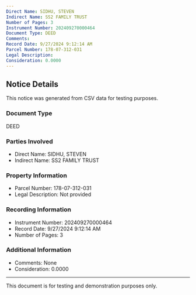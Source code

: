 ```yaml
---
Direct Name: SIDHU, STEVEN
Indirect Name: SS2 FAMILY TRUST
Number of Pages: 3
Instrument Number: 202409270000464
Document Type: DEED
Comments: 
Record Date: 9/27/2024 9:12:14 AM
Parcel Number: 178-07-312-031
Legal Description: 
Consideration: 0.0000
---
```


## Notice Details

This notice was generated from CSV data for testing purposes.

### Document Type
DEED

### Parties Involved
- Direct Name: SIDHU, STEVEN
- Indirect Name: SS2 FAMILY TRUST

### Property Information
- Parcel Number: 178-07-312-031
- Legal Description: Not provided

### Recording Information
- Instrument Number: 202409270000464
- Record Date: 9/27/2024 9:12:14 AM
- Number of Pages: 3

### Additional Information
- Comments: None
- Consideration: 0.0000

---

This document is for testing and demonstration purposes only.
